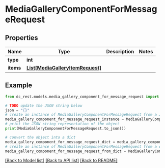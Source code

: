 # MediaGalleryComponentForMessageRequest


## Properties

Name | Type | Description | Notes
------------ | ------------- | ------------- | -------------
**type** | **int** |  | 
**items** | [**List[MediaGalleryItemRequest]**](MediaGalleryItemRequest.md) |  | 

## Example

```python
from dc_rest.models.media_gallery_component_for_message_request import MediaGalleryComponentForMessageRequest

# TODO update the JSON string below
json = "{}"
# create an instance of MediaGalleryComponentForMessageRequest from a JSON string
media_gallery_component_for_message_request_instance = MediaGalleryComponentForMessageRequest.from_json(json)
# print the JSON string representation of the object
print(MediaGalleryComponentForMessageRequest.to_json())

# convert the object into a dict
media_gallery_component_for_message_request_dict = media_gallery_component_for_message_request_instance.to_dict()
# create an instance of MediaGalleryComponentForMessageRequest from a dict
media_gallery_component_for_message_request_from_dict = MediaGalleryComponentForMessageRequest.from_dict(media_gallery_component_for_message_request_dict)
```
[[Back to Model list]](../README.md#documentation-for-models) [[Back to API list]](../README.md#documentation-for-api-endpoints) [[Back to README]](../README.md)


